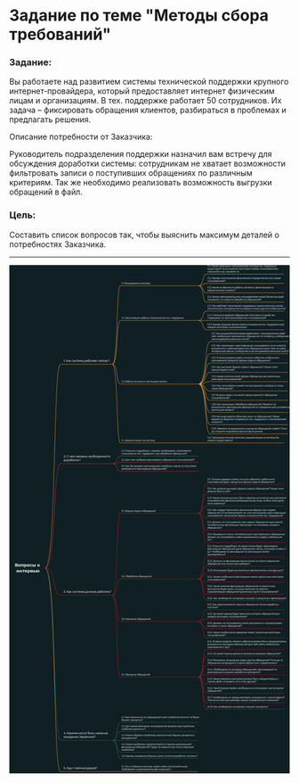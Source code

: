 # Задание по теме "Методы сбора требований"

### Задание:

Вы работаете над развитием системы технической поддержки крупного интернет-провайдера, который предоставляет интернет физическим лицам и организациям.
В тех. поддержке работает 50 сотрудников. Их задача – фиксировать обращения клиентов, разбираться в проблемах и предлагать решения.

Описание потребности от Заказчика:

Руководитель подразделения поддержки назначил вам встречу для обсуждения доработки системы: сотрудникам не хватает возможности фильтровать записи о поступивших обращениях по различным критериям.
Так же необходимо реализовать возможность выгрузки обращений в файл.

### Цель:

Составить список вопросов так, чтобы выяснить максимум деталей о потребностях Заказчика.

---

![mindmap](./interview_mindmap.png)
